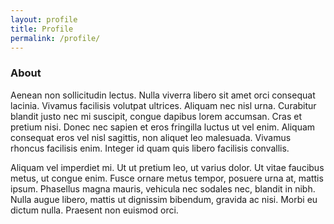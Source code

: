 ```yaml
---
layout: profile
title: Profile
permalink: /profile/
---
```


<div class="container">
  <section class="about">
    <div class="col-sm-7">
      <div class="bio">
        <h3>About</h3>
        <p>Aenean non sollicitudin lectus. Nulla viverra libero sit amet orci consequat lacinia. Vivamus facilisis volutpat ultrices. Aliquam nec nisl urna. Curabitur blandit justo nec mi suscipit, congue dapibus lorem accumsan. Cras et pretium nisi. Donec nec sapien et eros fringilla luctus ut vel enim. Aliquam consequat eros vel nisl sagittis, non aliquet leo malesuada. Vivamus rhoncus facilisis enim. Integer id quam quis libero facilisis convallis.</p>
        <p>Aliquam vel imperdiet mi. Ut ut pretium leo, ut varius dolor. Ut vitae faucibus metus, ut congue enim. Fusce ornare metus tempor, posuere urna at, mattis ipsum. Phasellus magna mauris, vehicula nec sodales nec, blandit in nibh. Nulla augue libero, mattis ut dignissim bibendum, gravida ac nisi. Morbi eu dictum nulla. Praesent non euismod orci.</p>
      </div>
    </div>
    <div class="col-sm-5">
    </div>
  </section>
</div>